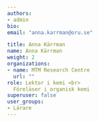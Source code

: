 ```yaml
---
authors:
- admin
bio: 
email: "anna.karrman@oru.se"

title: Anna Kärrman
name: Anna Kärrman
weight: 2
organizations:
- name: MTM Research Centre
  url: ""
role: Lektor i kemi <br> 
  Föreläser i organisk kemi
superuser: false
user_groups:
- Lärare
---
```



